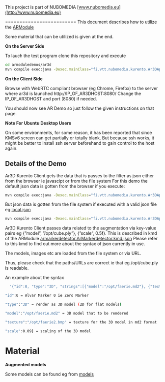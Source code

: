 This project is part of NUBOMEDIA
[www.nubomedia.eu](http://www.nubomedia.eu)

=========================
This document describes how to utilize the [ARModule](https://github.com/nubomedia-vtt/armodule)

Some material that can be utilized is given at the end.


**On the Server Side**

To lauch the test program clone this repository and execute
```bash
cd armoduledemos/ar3d
mvn compile exec:java -Dexec.mainClass="fi.vtt.nubomedia.kurento.Ar3DApp"
```

**On the Client Side**

Browse with WebRTC compliant browser (eg Chrome, Firefox) 
to the server where ar3d is launched http://IP_OF_AR3DHOST:8080/
Change the IP_OF_AR3DHOST and port (8080) if needed.

You should now see AR Demo so just follow the given instructions on that page.

**Note For Ubuntu Desktop Users**

On some environments, for some reason, it has been reported that since KMSv6 
screen can get partially or totally blank. But because ssh works, it might
be better to install ssh server beforehand to gain control to the host again.


Details of the Demo
---------
Ar3D Kurento Client gets the data that is passes to the filter as json either from the browser ie javascipt or from the file system
For this demo the default json data is gotten from the browser if you execute:
```bash
mvn compile exec:java -Dexec.mainClass="fi.vtt.nubomedia.kurento.Ar3DApp"
```

But json data is gotten from the file system if executed with a valid json file eg [local.json](https://github.com/nubomedia-vtt/armoduledemos/blob/master/ar3d/local.json)
```bash
mvn compile exec:java -Dexec.mainClass="fi.vtt.nubomedia.kurento.Ar3DApp" -Dexec.args="local.json"
```

Ar3D Kurento Client passes data related to the augmentation via key-value pairs eg {”model”, ”/opt/cube.ply”}, {”scale”, 0.5f}.
This is described in kmd of the ARModule [armarkerdetector.ArMarkerdetector.kmd.json](https://github.com/nubomedia-vtt/armodule/blob/master/ar-markerdetector/src/server/interface/armarkerdetector.ArMarkerdetector.kmd.json)
Please refer to this kmd to find out more about the syntax of json currently in use.

The models, images etc are loaded from the file system or via URL.

Thus, please check that the paths/URLs are correct ie that eg /opt/cube.ply is readable.

An example about the syntax
```bash
  '{"id":0, "type":"3D", "strings":[{"model":"/opt/faerie.md2"}, {"texture":"/opt/faerie2.bmp"}], "floats":[{"scale":0.09}]},
```
```bash
"id":0 = Alvar Marker 0 ie Zero Marker
```
```bash
"type":"3D" = render as 3D model (2D for flat models)
```
```bash
"model":"/opt/faerie.md2" = 3D model that to be rendered
```
```bash
"texture":"/opt/faerie2.bmp" = texture for the 3D model in md2 format
```
```bash
"scale":0.09} = scaling of the 3D model
```
      
Material
=========================

**Augmented models**

Some models can be found eg from [models](https://github.com/nubomedia-vtt/armoduledemos/tree/master/Models) 

